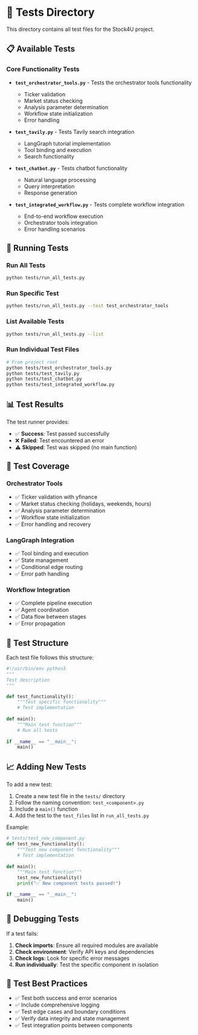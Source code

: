 # 🧪 Tests Directory

This directory contains all test files for the Stock4U project.

## 📋 Available Tests

### Core Functionality Tests
- **`test_orchestrator_tools.py`** - Tests the orchestrator tools functionality
  - Ticker validation
  - Market status checking
  - Analysis parameter determination
  - Workflow state initialization
  - Error handling

- **`test_tavily.py`** - Tests Tavily search integration
  - LangGraph tutorial implementation
  - Tool binding and execution
  - Search functionality

- **`test_chatbot.py`** - Tests chatbot functionality
  - Natural language processing
  - Query interpretation
  - Response generation

- **`test_integrated_workflow.py`** - Tests complete workflow integration
  - End-to-end workflow execution
  - Orchestrator tools integration
  - Error handling scenarios

## 🚀 Running Tests

### Run All Tests
```bash
python tests/run_all_tests.py
```

### Run Specific Test
```bash
python tests/run_all_tests.py --test test_orchestrator_tools
```

### List Available Tests
```bash
python tests/run_all_tests.py --list
```

### Run Individual Test Files
```bash
# From project root
python tests/test_orchestrator_tools.py
python tests/test_tavily.py
python tests/test_chatbot.py
python tests/test_integrated_workflow.py
```

## 📊 Test Results

The test runner provides:
- ✅ **Success**: Test passed successfully
- ❌ **Failed**: Test encountered an error
- ⚠️ **Skipped**: Test was skipped (no main function)

## 🎯 Test Coverage

### Orchestrator Tools
- ✅ Ticker validation with yfinance
- ✅ Market status checking (holidays, weekends, hours)
- ✅ Analysis parameter determination
- ✅ Workflow state initialization
- ✅ Error handling and recovery

### LangGraph Integration
- ✅ Tool binding and execution
- ✅ State management
- ✅ Conditional edge routing
- ✅ Error path handling

### Workflow Integration
- ✅ Complete pipeline execution
- ✅ Agent coordination
- ✅ Data flow between stages
- ✅ Error propagation

## 🔧 Test Structure

Each test file follows this structure:
```python
#!/usr/bin/env python3
"""
Test description
"""

def test_functionality():
    """Test specific functionality"""
    # Test implementation
    
def main():
    """Main test function"""
    # Run all tests
    
if __name__ == "__main__":
    main()
```

## 📈 Adding New Tests

To add a new test:

1. Create a new test file in the `tests/` directory
2. Follow the naming convention: `test_<component>.py`
3. Include a `main()` function
4. Add the test to the `test_files` list in `run_all_tests.py`

Example:
```python
# tests/test_new_component.py
def test_new_functionality():
    """Test new component functionality"""
    # Test implementation
    
def main():
    """Main test function"""
    test_new_functionality()
    print("✅ New component tests passed!")

if __name__ == "__main__":
    main()
```

## 🐛 Debugging Tests

If a test fails:

1. **Check imports**: Ensure all required modules are available
2. **Check environment**: Verify API keys and dependencies
3. **Check logs**: Look for specific error messages
4. **Run individually**: Test the specific component in isolation

## 📝 Test Best Practices

- ✅ Test both success and error scenarios
- ✅ Include comprehensive logging
- ✅ Test edge cases and boundary conditions
- ✅ Verify data integrity and state management
- ✅ Test integration points between components 